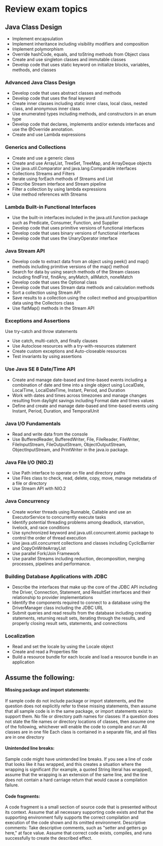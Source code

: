 # Review exam topics

## Java Class Design
- Implement encapsulation
- Implement inheritance including visibility modifiers and composition
- Implement polymorphism
- Override hashCode, equals, and toString methods from Object class
- Create and use singleton classes and immutable classes
- Develop code that uses static keyword on initialize blocks, variables, methods, and classes

### Advanced Java Class Design
- Develop code that uses abstract classes and methods
- Develop code that uses the final keyword
- Create inner classes including static inner class, local class, nested class, and anonymous inner class
- Use enumerated types including methods, and constructors in an enum type
- Develop code that declares, implements and/or extends interfaces and use the @Override annotation.
- Create and use Lambda expressions


### Generics and Collections
- Create and use a generic class
- Create and use ArrayList, TreeSet, TreeMap, and ArrayDeque objects
- Use java.util.Comparator and java.lang.Comparable interfaces
- Collections Streams and Filters
- Iterate using forEach methods of Streams and List
- Describe Stream interface and Stream pipeline
- Filter a collection by using lambda expressions
- Use method references with Streams

### Lambda Built-in Functional Interfaces
- Use  the built-in interfaces included in the java.util.function package such as Predicate, Consumer, Function, and Supplier
- Develop code that uses primitive versions of functional interfaces
- Develop code that uses binary versions of functional interfaces
- Develop code that uses the UnaryOperator interface

### Java Stream API
- Develop code to extract data from an object using peek() and map() methods including primitive versions of the map() method
- Search for data by using search methods of the Stream classes including findFirst, findAny, anyMatch, allMatch, noneMatch
- Develop code that uses the Optional class
- Develop code that uses Stream data methods and calculation methods
- Sort a collection using Stream API
- Save results to a collection using the collect method and group/partition data using the Collectors class
- Use flatMap() methods in the Stream API

### Exceptions and Assertions
Use try-catch and throw statements
- Use catch, multi-catch, and finally clauses
- Use Autoclose resources with a try-with-resources statement
- Create custom exceptions and Auto-closeable resources
- Test invariants by using assertions

### Use Java SE 8 Date/Time API
- Create and manage date-based and time-based events including a combination of date and time into a single object using LocalDate, LocalTime, LocalDateTime, Instant, Period, and Duration
- Work with dates and times across timezones and manage changes resulting from daylight savings including Format date and times values
- Define and create and manage date-based and time-based events using Instant, Period, Duration, and TemporalUnit

### Java I/O Fundamentals
- Read and write data from the console
- Use BufferedReader, BufferedWriter, File, FileReader, FileWriter, FileInputStream, FileOutputStream, ObjectOutputStream, ObjectInputStream, and PrintWriter in the java.io package.

### Java File I/O (NIO.2)
- Use Path interface to operate on file and directory paths
- Use Files class to check, read, delete, copy, move, manage metadata of a file or directory
- Use Stream API with NIO.2

### Java Concurrency
- Create worker threads using Runnable, Callable and use an ExecutorService to concurrently execute tasks
- Identify potential threading problems among deadlock, starvation, livelock, and race conditions
- Use synchronized keyword and java.util.concurrent.atomic package to control the order of thread execution
- Use java.util.concurrent collections and classes including CyclicBarrier and CopyOnWriteArrayList
- Use parallel Fork/Join Framework
- Use parallel Streams including reduction, decomposition, merging processes, pipelines and performance.

### Building Database Applications with JDBC
- Describe the interfaces that make up the core of the JDBC API including the Driver, Connection, Statement, and ResultSet interfaces and their relationship to provider implementations
- Identify the components required to connect to a database using the DriverManager class including the JDBC URL
- Submit queries and read results from the database including creating statements, returning result sets, iterating through the results, and properly closing result sets, statements, and connections

### Localization
- Read and set the locale by using the Locale object
- Create and read a Properties file
- Build a resource bundle for each locale and load a resource bundle in an application

## Assume the following:
#### Missing package and import statements:
If sample code do not include package or import statements, and the question does not explicitly refer to these missing statements, then assume that all sample code is in  the same package, or import statements exist to support them.
No file or directory path names for classes: If a question does not state the file names or directory locations of classes, then assume one of the following, whichever will enable the code to compile and run:
All classes are in one file
Each class is contained in a separate file, and all files are in one directory
#### Unintended line breaks:
Sample code might have unintended line breaks. If you see a line of code that looks like it has wrapped, and this creates a situation where the wrapping is significant (for example, a quoted String literal has wrapped), assume that the wrapping is an extension of the same line, and the line does not contain a hard carriage return that would cause a compilation failure.
#### Code fragments:
A code fragment is a small section of source code that is presented without its context. Assume that all necessary supporting code exists and that the supporting environment fully supports the correct compilation and execution of the code shown and its omitted environment.
Descriptive comments: Take descriptive comments, such as "setter and getters go here," at face value. Assume that correct code exists, compiles, and runs successfully to create the described effect.
